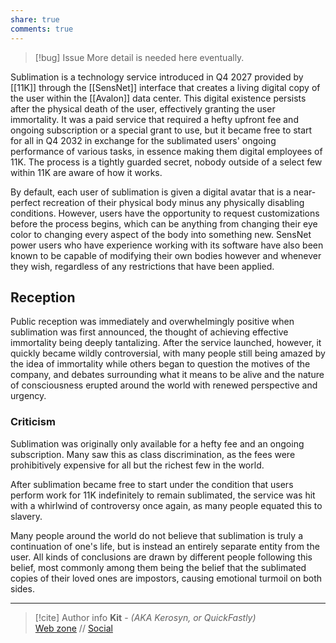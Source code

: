 ```yaml
---
share: true
comments: true
---
```

> [!bug] Issue
> More detail is needed here eventually.

Sublimation is a technology service introduced in Q4 2027 provided by [[11K]] through the [[SensNet]] interface that creates a living digital copy of the user within the [[Avalon]] data center. This digital existence persists after the physical death of the user, effectively granting the user immortality. It was a paid service that required a hefty upfront fee and ongoing subscription or a special grant to use, but it became free to start for all in Q4 2032 in exchange for the sublimated users' ongoing performance of various tasks, in essence making them digital employees of 11K. The process is a tightly guarded secret, nobody outside of a select few within 11K are aware of how it works.

By default, each user of sublimation is given a digital avatar that is a near-perfect recreation of their physical body minus any physically disabling conditions. However, users have the opportunity to request customizations before the process begins, which can be anything from changing their eye color to changing every aspect of the body into something new. SensNet power users who have experience working with its software have also been known to be capable of modifying their own bodies however and whenever they wish, regardless of any restrictions that have been applied.

## Reception

Public reception was immediately and overwhelmingly positive when sublimation was first announced, the thought of achieving effective immortality being deeply tantalizing. After the service launched, however, it quickly became wildly controversial, with many people still being amazed by the idea of immortality while others began to question the motives of the company, and debates surrounding what it means to be alive and the nature of consciousness erupted around the world with renewed perspective and urgency.

### Criticism

Sublimation was originally only available for a hefty fee and an ongoing subscription. Many saw this as class discrimination, as the fees were prohibitively expensive for all but the richest few in the world.

After sublimation became free to start under the condition that users perform work for 11K indefinitely to remain sublimated, the service was hit with a whirlwind of controversy once again, as many people equated this to slavery.

Many people around the world do not believe that sublimation is truly a continuation of one's life, but is instead an entirely separate entity from the user. All kinds of conclusions are drawn by different people following this belief, most commonly among them being the belief that the sublimated copies of their loved ones are impostors, causing emotional turmoil on both sides.

-----
> [!cite] Author info
> **Kit** - *(AKA Kerosyn, or QuickFastly)*\
> [Web zone](https://kerosyn.link) // [Social](https://a.tripulse.link/@kit)